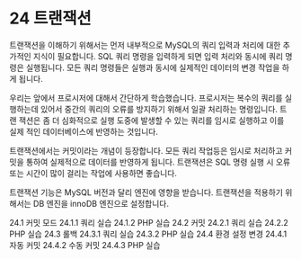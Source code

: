 # 24 트랜잭션 
트랜잭션을 이해하기 위해서는 먼저 내부적으로 MySQL의 쿼리 입력과 처리에 대한 추 가적인 지식이 필요합니다. SQL 쿼리 명령을 입력하게 되면 입력 처리와 동시에 쿼리 명 령은 실행됩니다. 모든 쿼리 명령들은 실행과 동시에 실제적인 데이터의 변경 작업을 하 게 됩니다.  

우리는 앞에서 프로시저에 대해서 간단하게 학습했습니다. 프로시저는 복수의 쿼리를 실 행하는데 있어서 중간의 쿼리의 오류를 방지하기 위해서 일괄 처리하는 명령입니다. 트랜 잭션은 좀 더 심화적으로 실행 도중에 발생할 수 있는 쿼리를 임시로 실행하고 이를 실제 적인 데이터베이스에 반영하는 것입니다.  

트랜잭션에서는 커밋이라는 개념이 등장합니다. 모든 쿼리 작업등은 임시로 처리하고 커 밋을 통하여 실제적으로 데이터를 반영하게 됩니다. 트랜잭션은 SQL 명령 실행 시 오류 또는 시간이 많이 걸리는 작업에 사용하면 좋습니다.  

트랜잭션 기능은 MySQL 버전과 달리 엔진에 영향을 받습니다. 트랜잭션을 적용하기 위 해서는 DB 엔진을 innoDB 엔진으로 설정합니다. 

24.1 커밋 모드
24.1.1 쿼리 실습
24.1.2 PHP 실습
24.2 커밋
24.2.1 쿼리 실습
24.2.2 PHP 실습
24.3 롤백
24.3.1 쿼리 실습
24.3.2 PHP 실습 
24.4 환경 설정 변경
24.4.1 자동 커밋
24.4.2 수동 커밋
24.4.3 PHP 실습 